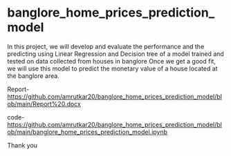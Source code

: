 # banglore_home_prices_prediction_model
In this project, we will develop and evaluate the performance and the predicting using Linear Regression and Decision tree of a model trained and tested on data collected from houses in banglore
Once we get a good fit, we will use this model to predict the monetary value of a house located at the banglore area.

Report-https://github.com/amrutkar20/banglore_home_prices_prediction_model/blob/main/Report%20.docx

code-https://github.com/amrutkar20/banglore_home_prices_prediction_model/blob/main/banglore_home_prices_prediction_model.ipynb


Thank you
